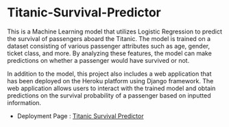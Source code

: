 # Titanic-Survival-Predictor

This is a Machine Learning model that utilizes Logistic Regression to predict the survival of passengers aboard the Titanic. The model is trained on a dataset consisting of various passenger attributes such as age, gender, ticket class, and more. By analyzing these features, the model can make predictions on whether a passenger would have survived or not. 

In addition to the model, this project also includes a web application that has been deployed on the Heroku platform using Django framework. The web application allows users to interact with the trained model and obtain predictions on the survival probability of a passenger based on inputted information.

- Deployment Page : [Titanic Survival Predictor](https://titanic-survival-predictor.herokuapp.com/)